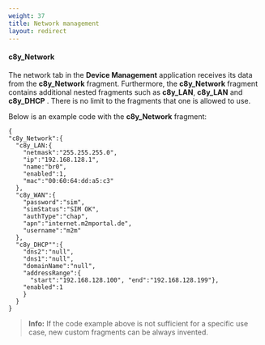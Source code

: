 ```yaml
---
weight: 37
title: Network management
layout: redirect
---
```


#### c8y\_Network

The network tab in the **Device Management** application receives its data from the **c8y\_Network** fragment. Furthermore, the **c8y\_Network** fragment contains additional nested fragments such as **c8y\_LAN**, **c8y\_LAN** and **c8y\_DHCP** . There is no limit to the fragments that one is allowed to use. 

Below is an example code with the **c8y\_Network** fragment:

```http
{
"c8y_Network":{
  "c8y_LAN:{
  	"netmask":"255.255.255.0",
	"ip":"192.168.128.1",
	"name:"br0",
	"enabled":1,
	"mac":"00:60:64:dd:a5:c3"
  },
  "c8y_WAN":{
 	"password":"sim",
	"simStatus":"SIM OK",
	"authType":"chap",
	"apn":"internet.m2mportal.de",
	"username":"m2m"
  },
  "c8y_DHCP"":{  
	"dns2":"null",
	"dns1":"null",
	"domainName":"null",
	"addressRange":{
	  "start":"192.168.128.100", "end":"192.168.128.199"},
	"enabled":1
	}
  }
}
```
>**Info:** If the code example above is not sufficient for a specific use case, new custom fragments can be always invented.

